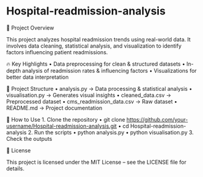 # Hospital-readmission-analysis
📌 Project Overview

This project analyzes hospital readmission trends using real-world data. It involves data cleaning, statistical analysis, and visualization to identify factors influencing patient readmissions.

🔥 Key Highlights
	•	Data preprocessing for clean & structured datasets
	•	In-depth analysis of readmission rates & influencing factors
	•	Visualizations for better data interpretation

📂 Project Structure
	•	analysis.py → Data processing & statistical analysis
	•	visualisation.py → Generates visual insights
	•	cleaned_data.csv → Preprocessed dataset
	•	cms_readmission_data.csv → Raw dataset
	•	README.md → Project documentation

🚀 How to Use
	1.	Clone the repository
	•	git clone https://github.com/your-username/Hospital-readmission-analysis.git
	•	cd Hospital-readmission-analysis
	2.	Run the scripts
	•	python analysis.py
	•	python visualisation.py
	3.	Check the outputs

📜 License

This project is licensed under the MIT License – see the LICENSE file for details.
